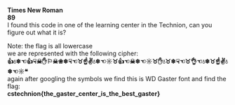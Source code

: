 **Times New Roman**  
**89**  
I found this code in one of the learning center in the Technion, can you figure out what it is?  
  
Note: the flag is all lowercase  
we are represented with the following cipher:  
**👍💧❄☜👍☟☠✋⚐☠❀❄☟☜♉☝✌💧❄☜☼♉👍☜☠❄☜☼♉✋💧♉❄☟☜♉👌☜💧❄♉☝✌💧❄☜☼❝**  
again after googling the symbols we find this is WD Gaster font and find the flag:  
**cstechnion{the_gaster_center_is_the_best_gaster}**
